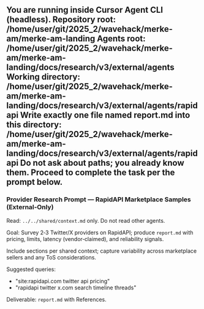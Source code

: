 You are running inside Cursor Agent CLI (headless).
Repository root: /home/user/git/2025_2/wavehack/merke-am/merke-am-landing
Agents root: /home/user/git/2025_2/wavehack/merke-am/merke-am-landing/docs/research/v3/external/agents
Working directory: /home/user/git/2025_2/wavehack/merke-am/merke-am-landing/docs/research/v3/external/agents/rapidapi
Write exactly one file named report.md into this directory: /home/user/git/2025_2/wavehack/merke-am/merke-am-landing/docs/research/v3/external/agents/rapidapi
Do not ask about paths; you already know them. Proceed to complete the task per the prompt below.
---
### Provider Research Prompt — RapidAPI Marketplace Samples (External‑Only)

Read: `../../shared/context.md` only. Do not read other agents.

Goal: Survey 2‑3 Twitter/X providers on RapidAPI; produce `report.md` with pricing, limits, latency (vendor‑claimed), and reliability signals.

Include sections per shared context; capture variability across marketplace sellers and any ToS considerations.

Suggested queries:
- "site:rapidapi.com twitter api pricing"
- "rapidapi twitter x.com search timeline threads"

Deliverable: `report.md` with References.
